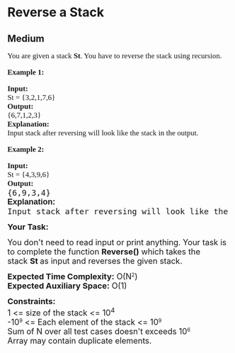 # Reverse a Stack
## Medium
<div class="problems_problem_content__Xm_eO" speechify-initial-font-family="Roboto, sans-serif" speechify-initial-font-size="16px"><p speechify-initial-font-family="urw-din" speechify-initial-font-size="17px" style="font-family: urw-din; font-size: 17px;"><span style="font-size: 17px; font-family: urw-din;" speechify-initial-font-family="urw-din" speechify-initial-font-size="17px">You are given a stack <strong speechify-initial-font-family="urw-din" speechify-initial-font-size="17px" style="font-family: urw-din; font-size: 17px;">St</strong>. You have to reverse the stack using recursion.</span></p>
<p speechify-initial-font-family="urw-din" speechify-initial-font-size="17px" style="font-family: urw-din; font-size: 17px;"><strong speechify-initial-font-family="urw-din" speechify-initial-font-size="17px" style="font-family: urw-din; font-size: 17px;"><span style="font-size: 17px; font-family: urw-din;" speechify-initial-font-family="urw-din" speechify-initial-font-size="17px">Example 1:</span></strong></p>
<pre speechify-initial-font-family="urw-din" speechify-initial-font-size="17px" style="font-family: urw-din; font-size: 17px;"><strong speechify-initial-font-family="urw-din" speechify-initial-font-size="17px" style="font-family: urw-din; font-size: 17px;"><span style="font-size: 17px; font-family: urw-din;" speechify-initial-font-family="urw-din" speechify-initial-font-size="17px">Input:</span></strong>
<span style="font-size: 17px; font-family: urw-din;" speechify-initial-font-family="urw-din" speechify-initial-font-size="17px">St = {3,2,1,7,6}</span>
<strong speechify-initial-font-family="urw-din" speechify-initial-font-size="17px" style="font-family: urw-din; font-size: 17px;"><span style="font-size: 17px; font-family: urw-din;" speechify-initial-font-family="urw-din" speechify-initial-font-size="17px">Output:</span></strong>
<span style="font-size: 17px; font-family: urw-din;" speechify-initial-font-family="urw-din" speechify-initial-font-size="17px">{6,7,1,2,3}<br speechify-initial-font-family="urw-din" speechify-initial-font-size="17px" style="font-family: urw-din; font-size: 17px;"><strong speechify-initial-font-family="urw-din" speechify-initial-font-size="17px" style="font-family: urw-din; font-size: 17px;">Explanation:</strong><br speechify-initial-font-family="urw-din" speechify-initial-font-size="17px" style="font-family: urw-din; font-size: 17px;">Input stack after reversing will look like the stack in the output.</span></pre>
<p speechify-initial-font-family="urw-din" speechify-initial-font-size="17px" style="font-family: urw-din; font-size: 17px;"><strong speechify-initial-font-family="urw-din" speechify-initial-font-size="17px" style="font-family: urw-din; font-size: 17px;"><span style="font-size: 17px; font-family: urw-din;" speechify-initial-font-family="urw-din" speechify-initial-font-size="17px">Example 2:</span></strong></p>
<pre speechify-initial-font-family="urw-din" speechify-initial-font-size="17px"><strong speechify-initial-font-family="urw-din" speechify-initial-font-size="17px" style="font-family: urw-din; font-size: 17px;"><span style="font-size: 17px; font-family: urw-din;" speechify-initial-font-family="urw-din" speechify-initial-font-size="17px">Input:</span></strong>
<span style="font-size: 17px; font-family: urw-din;" speechify-initial-font-family="urw-din" speechify-initial-font-size="17px">St = {4,3,9,6}</span>
<strong speechify-initial-font-family="urw-din" speechify-initial-font-size="17px" style="font-family: urw-din; font-size: 17px;"><span style="font-size: 17px; font-family: urw-din;" speechify-initial-font-family="urw-din" speechify-initial-font-size="17px">Output:</span></strong>
<span style="font-size: 18px;" speechify-initial-font-family="urw-din" speechify-initial-font-size="17px">{6,9,3,4}<br speechify-initial-font-family="urw-din" speechify-initial-font-size="17px"><strong style="font-family: sans-serif;" speechify-initial-font-family="urw-din" speechify-initial-font-size="17px">Explanation:<br speechify-initial-font-family="urw-din" speechify-initial-font-size="17px"></strong>Input stack after reversing will look like the stack in the output.</span>
</pre>
<p speechify-initial-font-family="urw-din" speechify-initial-font-size="17px"><span style="font-size: 18px;" speechify-initial-font-family="urw-din" speechify-initial-font-size="17px"><strong speechify-initial-font-family="urw-din" speechify-initial-font-size="17px">Your Task:</strong></span></p>
<p speechify-initial-font-family="urw-din" speechify-initial-font-size="17px"><span style="font-size: 18px;" speechify-initial-font-family="urw-din" speechify-initial-font-size="17px">You don't need to read input or print anything. Your task is to complete the function <strong speechify-initial-font-family="urw-din" speechify-initial-font-size="17px">Reverse()</strong>&nbsp;which takes the stack&nbsp;<strong speechify-initial-font-family="urw-din" speechify-initial-font-size="17px">St</strong><strong speechify-initial-font-family="urw-din" speechify-initial-font-size="17px">&nbsp;</strong>as input and reverses the given stack.</span></p>
<p speechify-initial-font-family="urw-din" speechify-initial-font-size="17px"><span style="font-size: 18px;" speechify-initial-font-family="urw-din" speechify-initial-font-size="17px"><strong speechify-initial-font-family="urw-din" speechify-initial-font-size="17px">Expected Time Complexity:</strong> O(</span><span style="font-size: 18px;" speechify-initial-font-family="urw-din" speechify-initial-font-size="17px">N</span><sup speechify-initial-font-family="urw-din" speechify-initial-font-size="17px">2</sup><span style="font-size: 18px;" speechify-initial-font-family="urw-din" speechify-initial-font-size="17px">)<br speechify-initial-font-family="urw-din" speechify-initial-font-size="17px"></span><span style="font-size: 18px;" speechify-initial-font-family="urw-din" speechify-initial-font-size="17px"><strong speechify-initial-font-family="urw-din" speechify-initial-font-size="17px">Expected Auxiliary Space:</strong> O(1)</span></p>
<p speechify-initial-font-family="urw-din" speechify-initial-font-size="17px"><span style="font-size: 18px;" speechify-initial-font-family="urw-din" speechify-initial-font-size="17px"><strong speechify-initial-font-family="urw-din" speechify-initial-font-size="17px">Constraints:</strong><br speechify-initial-font-family="urw-din" speechify-initial-font-size="17px">1 &lt;= size of the stack &lt;= 10<sup speechify-initial-font-family="urw-din" speechify-initial-font-size="17px">4</sup></span><br speechify-initial-font-family="urw-din" speechify-initial-font-size="17px"><span style="font-size: 18px;" speechify-initial-font-family="urw-din" speechify-initial-font-size="17px">-10</span><sup speechify-initial-font-family="urw-din" speechify-initial-font-size="17px">9</sup><span style="font-size: 18px;" speechify-initial-font-family="urw-din" speechify-initial-font-size="17px"> &lt;= Each element of the stack &lt;= 10</span><sup speechify-initial-font-family="urw-din" speechify-initial-font-size="17px">9</sup><br speechify-initial-font-family="urw-din" speechify-initial-font-size="17px"><span style="font-size: 18px;" speechify-initial-font-family="urw-din" speechify-initial-font-size="17px">Sum of N over all test cases doesn't exceeds 10</span><sup speechify-initial-font-family="urw-din" speechify-initial-font-size="17px">6</sup><br speechify-initial-font-family="urw-din" speechify-initial-font-size="17px"><span style="font-size: 18px;" speechify-initial-font-family="urw-din" speechify-initial-font-size="17px">Array may contain duplicate elements.&nbsp;</span></p></div>